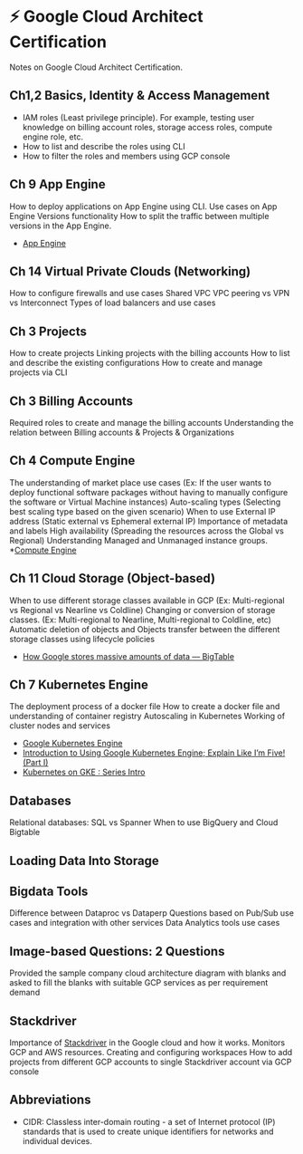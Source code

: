 # :zap: Google Cloud Architect Certification

Notes on Google Cloud Architect Certification.

## Ch1,2 Basics, Identity & Access Management

* IAM roles (Least privilege principle). For example, testing user knowledge on billing account roles, storage access roles, compute engine role, etc.
* How to list and describe the roles using CLI
* How to filter the roles and members using GCP console

## Ch 9 App Engine

How to deploy applications on App Engine using CLI.
Use cases on App Engine Versions functionality
How to split the traffic between multiple versions in the App Engine.

* [App Engine](https://cloud.google.com/appengine)

## Ch 14 Virtual Private Clouds (Networking)

How to configure firewalls and use cases
Shared VPC
VPC peering vs VPN vs Interconnect
Types of load balancers and use cases

## Ch 3 Projects

How to create projects
Linking projects with the billing accounts
How to list and describe the existing configurations
How to create and manage projects via CLI

## Ch 3 Billing Accounts

Required roles to create and manage the billing accounts
Understanding the relation between Billing accounts & Projects & Organizations

## Ch 4 Compute Engine

The understanding of market place use cases (Ex: If the user wants to deploy functional software packages without having to manually configure the software or Virtual Machine instances)
Auto-scaling types (Selecting best scaling type based on the given scenario)
When to use External IP address (Static external vs Ephemeral external IP)
Importance of metadata and labels
High availability (Spreading the resources across the Global vs Regional)
Understanding Managed and Unmanaged instance groups.
*[Compute Engine](https://cloud.google.com/compute)

## Ch 11 Cloud Storage (Object-based)

When to use different storage classes available in GCP (Ex: Multi-regional vs Regional vs Nearline vs Coldline)
Changing or conversion of storage classes. (Ex: Multi-regional to Nearline, Multi-regional to Coldline, etc)
Automatic deletion of objects and Objects transfer between the different storage classes using lifecycle policies

* [How Google stores massive amounts of data — BigTable](https://medium.com/@avantikadasgupta/how-google-stores-massive-amounts-of-data-bigtable-d67f49bfc40e)

## Ch 7 Kubernetes Engine

The deployment process of a docker file
How to create a docker file and understanding of container registry
Autoscaling in Kubernetes
Working of cluster nodes and services

* [Google Kubernetes Engine](https://cloud.google.com/kubernetes-engine)
* [Introduction to Using Google Kubernetes Engine; Explain Like I’m Five! (Part I)](https://medium.com/faun/google-kubernetes-engine-explain-like-im-five-1890e550c099)
* [Kubernetes on GKE : Series Intro](https://blog.mercurie.ng/kubernetes-on-gke-series-intro/)

## Databases

Relational databases: SQL vs Spanner
When to use BigQuery and Cloud Bigtable

## Loading Data Into Storage

## Bigdata Tools

Difference between Dataproc vs Dataperp
Questions based on Pub/Sub use cases and integration with other services
Data Analytics tools use cases

## Image-based Questions: 2 Questions

Provided the sample company cloud architecture diagram with blanks and asked to fill the blanks with suitable GCP services as per requirement demand

## Stackdriver

Importance of [Stackdriver](https://cloud.google.com/monitoring/) in the Google cloud and how it works. Monitors GCP and AWS resources.
Creating and configuring workspaces
How to add projects from different GCP accounts to single Stackdriver account via GCP console

## Abbreviations

* CIDR: Classless inter-domain routing - a set of Internet protocol (IP) standards that is used to create unique identifiers for networks and individual devices.
